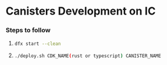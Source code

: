 # Canisters Development on IC

### Steps to follow

1. ```bash
   dfx start --clean
   ```

2. ```bash
   ./deploy.sh CDK_NAME(rust or typescript) CANISTER_NAME
   ```
